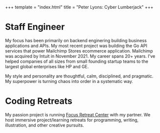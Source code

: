 +++
template = "index.html"
title = "Peter Lyons: Cyber Lumberjack"
+++

# Staff Engineer

My focus has been primarily on backend enginering building business applications and APIs. My most recent project was building the Go API services that power Mailchimp Stores ecommerce application. Mailchimp was acquired by Intuit in November 2021. My career spans 20+ years. I've helped companies of all sizes from small founding startup teams to the largest global enterprises like HP and GE.

My style and personality are thoughtful, calm, disciplined, and pragmatic. My superpower is turning chaos into order in a systematic way.

# Coding Retreats

My passion project is running [Focus Retreat Center](https://focusretreatcenter.com) with my partner. We host immersive project/learning retreats for programming, writing, illustration, and other creative pursuits.

